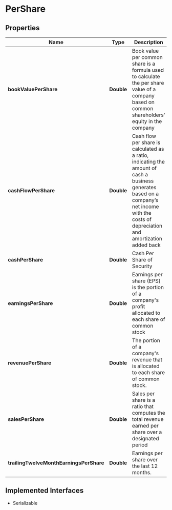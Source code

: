 

# PerShare


## Properties

Name | Type | Description | Notes
------------ | ------------- | ------------- | -------------
**bookValuePerShare** | **Double** | Book value per common share is a formula used to calculate the per share value of a company based on common shareholders&#39; equity in the company |  [optional]
**cashFlowPerShare** | **Double** | Cash flow per share is calculated as a ratio, indicating the amount of cash a business generates based on a company’s net income with the costs of depreciation and amortization added back |  [optional]
**cashPerShare** | **Double** | Cash Per Share of Security |  [optional]
**earningsPerShare** | **Double** | Earnings per share (EPS) is the portion of a company&#39;s profit allocated to each share of common stock |  [optional]
**revenuePerShare** | **Double** | The portion of a company&#39;s revenue that is allocated to each share of common stock. |  [optional]
**salesPerShare** | **Double** | Sales per share is a ratio that computes the total revenue earned per share over a designated period |  [optional]
**trailingTwelveMonthEarningsPerShare** | **Double** |  Earnings per share over the last 12 months. |  [optional]


## Implemented Interfaces

* Serializable


